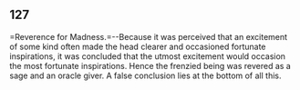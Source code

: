 ## 127

=Reverence for Madness.=--Because it was perceived that an excitement of
some kind often made the head clearer and occasioned fortunate
inspirations, it was concluded that the utmost excitement would occasion
the most fortunate inspirations. Hence the frenzied being was revered as
a sage and an oracle giver. A false conclusion lies at the bottom of all
this.


